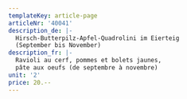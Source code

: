 ```yaml
---
templateKey: article-page
articleNr: '40041'
description_de: |-
  Hirsch-Butterpilz-Apfel-Quadrolini im Eierteig
  (September bis November)
description_fr: |-
  Ravioli au cerf, pommes et bolets jaunes, 
  pâte aux oeufs (de septembre à novembre)
unit: '2'
price: 20.--
---
```


